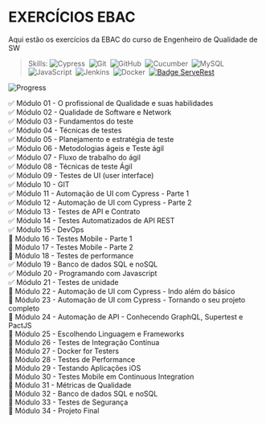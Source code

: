 <h1>EXERCÍCIOS EBAC </h1>

Aqui estão os exercícios da EBAC do curso de Engenheiro de Qualidade de SW

>Skills:
![Cypress](https://img.shields.io/badge/-Cypress-05122A?style=flat&logo=Cypress)&nbsp;
![Git](https://img.shields.io/badge/-Git-05122A?style=flat&logo=git)&nbsp;
![GitHub](https://img.shields.io/badge/-GitHub-05122A?style=flat&logo=github)&nbsp;
![Cucumber](https://img.shields.io/badge/-Cucumber-05122A?style=flat&logo=cucumber)&nbsp;
![MySQL](https://img.shields.io/badge/-MySQL-05122A?style=flat&logo=MySQL)&nbsp;
![JavaScript](https://img.shields.io/badge/-JavaScript-05122A?style=flat&logo=javascript)&nbsp;
![Jenkins](https://img.shields.io/badge/-Jenkins-05122A?style=flat&logo=Jenkins)&nbsp;
![Docker](https://img.shields.io/badge/-Docker-05122A?style=flat&logo=Docker)&nbsp;
[![Badge ServeRest](https://img.shields.io/badge/API-ServeRest-green)](https://github.com/ServeRest/ServeRest/)


![Progress](https://img.shields.io/badge/Progress-18%2F34-black)&nbsp;

✅ Módulo 01 - O profissional de Qualidade e suas habilidades  
✅ Módulo 02 - Qualidade de Software e Network  
✅ Módulo 03 - Fundamentos do teste  
✅ Módulo 04 - Técnicas de testes  
✅ Módulo 05 - Planejamento e estratégia de teste  
✅ Módulo 06 - Metodologias ágeis e Teste ágil  
✅ Módulo 07 -  Fluxo de trabalho do ágil  
✅ Módulo 08 - Técnicas de teste Ágil  
✅ Módulo 09 - Testes de UI (user interface)  
✅ Módulo 10 - GIT  
✅ Módulo 11 - Automação de UI com Cypress - Parte 1  
✅ Módulo 12 - Automação de UI com Cypress - Parte 2  
✅ Módulo 13 - Testes de API e Contrato  
✅ Módulo 14 - Testes Automatizados de API REST  
✅ Módulo 15 - DevOps  
🔲 Módulo 16 - Testes Mobile - Parte 1  
🔲 Módulo 17 - Testes Mobile - Parte 2  
🔲 Módulo 18 - Testes de performance  
✅ Módulo 19 - Banco de dados SQL e noSQL  
✅ Módulo 20 - Programando com Javascript  
✅ Módulo 21 - Testes de unidade  
🔲 Módulo 22 - Automação de UI com Cypress - Indo além do básico  
🔲 Módulo 23 - Automação de UI com Cypress - Tornando o seu projeto completo  
🔲 Módulo 24 - Automação de API - Conhecendo GraphQL, Supertest e PactJS  
🔲 Módulo 25 - Escolhendo Linguagem e Frameworks  
🔲 Módulo 26 - Testes de Integração Contínua  
🔲 Módulo 27 - Docker for Testers  
🔲 Módulo 28 - Testes de Performance  
🔲 Módulo 29 - Testando Aplicações iOS  
🔲 Módulo 30 - Testes Mobile em Continuous Integration  
🔲 Módulo 31 - Métricas de Qualidade  
🔲 Módulo 32 - Banco de dados SQL e noSQL  
🔲 Módulo 33 - Testes de Segurança  
🔲 Módulo 34 - Projeto Final  

